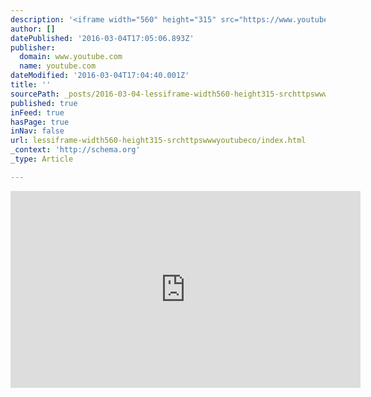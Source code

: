 ```yaml
---
description: '<iframe width="560" height="315" src="https://www.youtube.com/embed/SytgpJzY3Uw" frameborder="'
author: []
datePublished: '2016-03-04T17:05:06.893Z'
publisher:
  domain: www.youtube.com
  name: youtube.com
dateModified: '2016-03-04T17:04:40.001Z'
title: ''
sourcePath: _posts/2016-03-04-lessiframe-width560-height315-srchttpswwwyoutubeco.md
published: true
inFeed: true
hasPage: true
inNav: false
url: lessiframe-width560-height315-srchttpswwwyoutubeco/index.html
_context: 'http://schema.org'
_type: Article

---
```

<iframe width="560" height="315" src="https://www.youtube.com/embed/SytgpJzY3Uw" frameborder="frameborder" style=""></iframe>